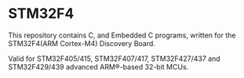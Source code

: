 # STM32F4
This repository contains C, and Embedded C programs, written for the STM32F4(ARM Cortex-M4) Discovery Board.

Valid for STM32F405/415, STM32F407/417, STM32F427/437 and STM32F429/439 advanced ARM®-based 32-bit MCUs.
